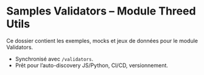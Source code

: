 # Samples Validators – Module Threed Utils

Ce dossier contient les exemples, mocks et jeux de données pour le module Validators.
- Synchronisé avec `/validators`.
- Prêt pour l’auto-discovery JS/Python, CI/CD, versionnement.
